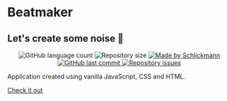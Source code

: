 # Beatmaker

## Let's create some noise 🎵
<p align="center">
  <img alt="GitHub language count" src="https://img.shields.io/github/languages/count/Schlickmann/beatmaker?color=%2304D361">

  <img alt="Repository size" src="https://img.shields.io/github/repo-size/Schlickmann/beatmaker">
	
  <a href="https://www.linkedin.com/in/juliani-schlickmann-damasceno/" target="_blank">
    <img alt="Made by Schlickmann" src="https://img.shields.io/badge/made%20by-Schlickmann-%2304D361">
  </a>

  <a href="https://github.com/Schlickmann/beatmaker/commits/master">
    <img alt="GitHub last commit" src="https://img.shields.io/github/last-commit/Schlickmann/beatmaker">
  </a>

  <a href="https://github.com/Schlickmann/beatmaker/issues">
    <img alt="Repository issues" src="https://img.shields.io/github/issues/Schlickmann/beatmaker">
  </a>
</p>

Application created using vanilla JavaScript, CSS and HTML.

[Check it out](https://beatmaker-schlickmann.netlify.app/)
